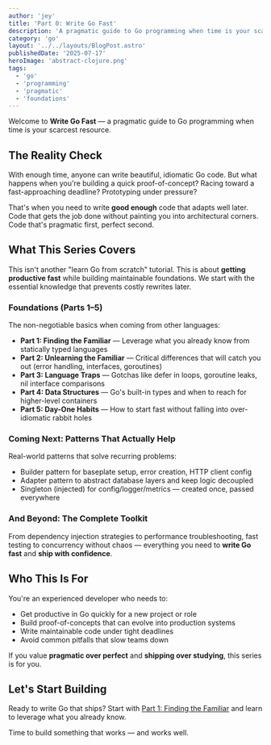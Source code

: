 ```yaml
---
author: 'jey'
title: 'Part 0: Write Go Fast'
description: 'A pragmatic guide to Go programming when time is your scarcest resource'
category: 'go'
layout: '../../layouts/BlogPost.astro'
publishedDate: '2025-07-17'
heroImage: 'abstract-clojure.png'
tags:
  - 'go'
  - 'programming'
  - 'pragmatic'
  - 'foundations'
---
```


Welcome to **Write Go Fast** — a pragmatic guide to Go programming when time is your scarcest resource.

## The Reality Check

With enough time, anyone can write beautiful, idiomatic Go code. But what happens when you're building a quick proof-of-concept? Racing toward a fast-approaching deadline? Prototyping under pressure?

That's when you need to write **good enough** code that adapts well later. Code that gets the job done without painting you into architectural corners. Code that's pragmatic first, perfect second.

## What This Series Covers

This isn't another "learn Go from scratch" tutorial. This is about **getting productive fast** while building maintainable foundations. We start with the essential knowledge that prevents costly rewrites later.

### **Foundations** (Parts 1–5)

The non-negotiable basics when coming from other languages:

- **Part 1: Finding the Familiar** — Leverage what you already know from statically typed languages
- **Part 2: Unlearning the Familiar** — Critical differences that will catch you out (error handling, interfaces, goroutines)
- **Part 3: Language Traps** — Gotchas like defer in loops, goroutine leaks, nil interface comparisons
- **Part 4: Data Structures** — Go's built-in types and when to reach for higher-level containers
- **Part 5: Day-One Habits** — How to start fast without falling into over-idiomatic rabbit holes

### **Coming Next: Patterns That Actually Help**

Real-world patterns that solve recurring problems:
- Builder pattern for baseplate setup, error creation, HTTP client config
- Adapter pattern to abstract database layers and keep logic decoupled  
- Singleton (injected) for config/logger/metrics — created once, passed everywhere

### **And Beyond: The Complete Toolkit**

From dependency injection strategies to performance troubleshooting, fast testing to concurrency without chaos — everything you need to **write Go fast** and **ship with confidence**.

## Who This Is For

You're an experienced developer who needs to:

- Get productive in Go quickly for a new project or role
- Build proof-of-concepts that can evolve into production systems
- Write maintainable code under tight deadlines
- Avoid common pitfalls that slow teams down

If you value **pragmatic over perfect** and **shipping over studying**, this series is for you.

## Let's Start Building

Ready to write Go that ships? Start with [Part 1: Finding the Familiar](./part-1-finding-the-familiar) and learn to leverage what you already know.

Time to build something that works — and works well.
